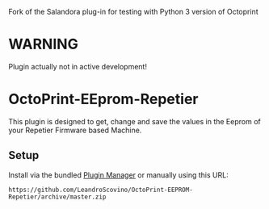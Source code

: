 Fork of the Salandora plug-in for testing with Python 3 version of Octoprint

# WARNING

Plugin actually not in active development!

# OctoPrint-EEprom-Repetier

This plugin is designed to get, change and save the values in the Eeprom of your Repetier Firmware based Machine.

## Setup

Install via the bundled [Plugin Manager](https://github.com/foosel/OctoPrint/wiki/Plugin:-Plugin-Manager)
or manually using this URL:

    https://github.com/LeandroScovino/OctoPrint-EEPROM-Repetier/archive/master.zip
